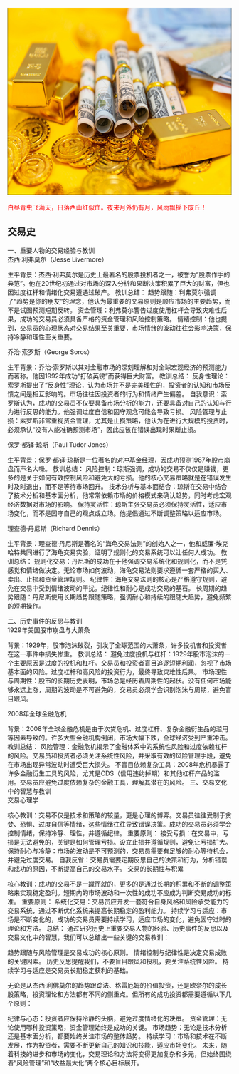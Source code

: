   
<img src="images/gold.PNG" style="height:420px;width:100%;"></img>
   

<font color="red">白昼青虫飞满天，日落西山红似血。夜来月外仍有月，风雨飘摇下废丘！</font>  

## 交易史
一、重要人物的交易经验与教训  
杰西·利弗莫尔（Jesse Livermore）

生平背景：杰西·利弗莫尔是历史上最著名的股票投机者之一，被誉为“股票作手的典范”。他在20世纪初通过对市场的深入分析和果断决策积累了巨大的财富，但也因过度杠杆和情绪化交易遭遇过破产。
教训总结：
趋势跟随：利弗莫尔强调了“趋势是你的朋友”的理念，他认为最重要的交易原则是顺应市场的主要趋势，而不是试图预测短期反转。
资金管理：利弗莫尔警告过度使用杠杆会导致灾难性后果，成功的交易员必须具备严格的资金管理和风险控制策略。
情绪控制：他也提到，交易员的心理状态对交易结果至关重要，市场情绪的波动往往会影响决策，保持冷静和理性至关重要。

乔治·索罗斯（George Soros）  

生平背景：乔治·索罗斯以其对金融市场的深刻理解和对全球宏观经济的预测能力而著称。他因1992年成功“打破英镑”而获得巨大财富。
教训总结：
反身性理论：索罗斯提出了“反身性”理论，认为市场并不是完美理性的，投资者的认知和市场反馈之间是相互影响的。市场往往因投资者的行为和情绪产生偏差。
自我意识：索罗斯认为，成功的交易员不仅要具备市场分析的能力，还要具备对自己的认知与行为进行反思的能力。他强调过度自信和固守观念可能会导致亏损。
风险管理与止损：索罗斯非常重视资金管理，尤其是止损策略，他认为在进行大规模的投资时，必须承认“没有人能准确预测市场”，因此应该在错误出现时果断止损。

保罗·都铎·琼斯（Paul Tudor Jones）  

生平背景：保罗·都铎·琼斯是一位著名的对冲基金经理，因成功预测1987年股市崩盘而声名大噪。
教训总结：
风险控制：琼斯强调，成功的交易不仅仅是赚钱，更多的是关于如何有效控制风险和避免大的亏损。他的核心交易策略就是在错误发生时及时退出，而不是等待市场回升。
技术分析与基本面结合：琼斯在交易中结合了技术分析和基本面分析，他常常依赖市场的价格模式来确认趋势，同时考虑宏观经济数据对市场的影响。
保持灵活性：琼斯主张交易员必须保持灵活性，适应市场变化，而不是固守自己的观点或立场。他提倡通过不断调整策略以适应市场。

理查德·丹尼斯（Richard Dennis）  

生平背景：理查德·丹尼斯是著名的“海龟交易法则”的创始人之一，他和威廉·埃克哈特共同进行了海龟交易实验，证明了规则化的交易系统可以让任何人成功。
教训总结：
规则化交易：丹尼斯的成功在于他强调交易系统化和规则化，而不是凭感觉和情绪做决定。无论市场如何波动，海龟交易法则要求遵循一套严格的买入、卖出、止损和资金管理规则。
纪律性：海龟交易法则的核心是严格遵守规则，避免在交易中受到情绪波动的干扰。纪律性和耐心是成功交易的基石。
长周期的趋势跟随：丹尼斯使用长期趋势跟随策略，强调耐心和持续的跟随大趋势，避免频繁的短期操作。

二、历史事件的反思与教训  
1929年美国股市崩盘与大萧条

背景：1929年，股市泡沫破裂，引发了全球范围的大萧条，许多投机者和投资者在这一事件中损失惨重。
教训总结：
避免过度投机与杠杆：1929年股市泡沫的一个主要原因是过度的投机和杠杆。交易员和投资者盲目追逐短期利润，忽视了市场基本面的风险。过度杠杆和高风险的投资行为，最终导致灾难性后果。
市场理性与周期性：股市的长期历史表明，市场总是经历着周期性的起伏。没有任何市场能够永远上涨，周期的波动是不可避免的，交易员必须学会识别泡沫与周期，避免盲目跟风。

2008年全球金融危机  

背景：2008年全球金融危机是由于次贷危机、过度杠杆、复杂金融衍生品的滥用等因素导致的。许多大型金融机构倒闭，市场大幅下跌，全球经济受到严重冲击。
教训总结：
风险管理：金融危机揭示了金融体系中的系统性风险和过度依赖杠杆的风险。交易员和投资者必须关注系统性风险，并采取有效的风险管理手段，避免在市场出现异常波动时遭受巨大损失。
不盲目依赖复杂工具：2008年危机暴露了许多金融衍生工具的风险，尤其是CDS（信用违约掉期）和其他杠杆产品的滥用。交易员应避免过度依赖复杂的金融工具，理解其潜在的风险。
三、交易文化中的智慧与教训  
交易心理学

核心教训：交易不仅是技术和策略的较量，更是心理的博弈。交易员往往受制于贪婪、恐惧、过度自信等情绪，这些情绪往往导致错误决策。成功的交易员必须学会控制情绪，保持冷静、理性，并遵循纪律。
重要原则：
接受亏损：在交易中，亏损是无法避免的，关键是如何管理亏损。设立止损并遵循规则，避免让亏损扩大。
保持耐心与冷静：市场的波动是不可预测的，交易员需要有足够的耐心等待机会，并避免过度交易。
自我反省：交易员需要定期反思自己的决策和行为，分析错误和成功的原因，不断提高自己的交易水平。
交易的长期性与积累

核心教训：成功的交易不是一蹴而就的，更多的是通过长期的积累和不断的调整策略来实现稳定盈利。短期内的市场波动和一次性的成功不应成为判断交易成功的标准。
重要原则：
系统化交易：交易员应开发一套符合自身风格和风险承受能力的交易系统，通过不断优化系统来提高长期稳定的盈利能力。
持续学习与适应：市场是不断变化的，成功的交易员需要持续学习，适应市场的变化，避免固守过时的理论和方法。
总结：
通过研究历史上重要交易人物的经验、历史事件的反思以及交易文化中的智慧，我们可以总结出一些关键的交易教训：

趋势跟随与风险管理是交易成功的核心原则。
情绪控制与纪律性是决定交易成败的关键因素。
历史反思提醒我们，不要盲目跟风和投机，要关注系统性风险。
持续学习与适应是交易员长期稳定获利的基础。

无论是从杰西·利佛莫尔的趋势跟踪法、格雷厄姆的价值投资，还是欧奈尔的成长股策略，投资理论和方法都有不同的侧重点。但所有的成功投资都需要遵循以下几个原则：

纪律与心态：投资者应保持冷静的头脑，避免过度情绪化的决策。
资金管理：无论使用哪种投资策略，资金管理始终是成功的关键。
市场趋势：无论是技术分析还是基本面分析，都要始终关注市场的整体趋势。
持续学习：市场和技术在不断发展，作为投资者，需要不断更新自己的知识和技能，适应市场变化。
未来，随着科技的进步和市场的变化，交易理论和方法将变得更加复杂和多元，但始终围绕着“风险管理”和“收益最大化”两个核心目标展开。